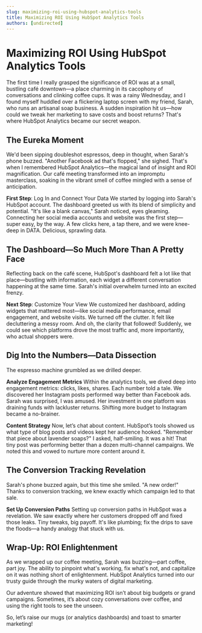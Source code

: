 ```yaml
---
slug: maximizing-roi-using-hubspot-analytics-tools
title: Maximizing ROI Using HubSpot Analytics Tools
authors: [undirected]
---
```


# Maximizing ROI Using HubSpot Analytics Tools

The first time I really grasped the significance of ROI was at a small, bustling café downtown—a place charming in its cacophony of conversations and clinking coffee cups. It was a rainy Wednesday, and I found myself huddled over a flickering laptop screen with my friend, Sarah, who runs an artisanal soap business. A sudden inspiration hit us—how could we tweak her marketing to save costs and boost returns? That's where HubSpot Analytics became our secret weapon.

## The Eureka Moment

We'd been sipping doubleshot espressos, deep in thought, when Sarah's phone buzzed. "Another Facebook ad that's flopped," she sighed. That's when I remembered HubSpot Analytics—the magical land of insight and ROI magnification. Our café meeting transformed into an impromptu masterclass, soaking in the vibrant smell of coffee mingled with a sense of anticipation.

**First Step**: Log In and Connect Your Data
We started by logging into Sarah's HubSpot account. The dashboard greeted us with its blend of simplicity and potential. "It's like a blank canvas," Sarah noticed, eyes gleaming. Connecting her social media accounts and website was the first step—super easy, by the way. A few clicks here, a tap there, and we were knee-deep in DATA. Delicious, sprawling data.

## The Dashboard—So Much More Than A Pretty Face

Reflecting back on the café scene, HubSpot's dashboard felt a lot like that place—bustling with information, each widget a different conversation happening at the same time. Sarah's initial overwhelm turned into an excited frenzy. 

**Next Step**: Customize Your View
We customized her dashboard, adding widgets that mattered most—like social media performance, email engagement, and website visits. We turned off the clutter. It felt like decluttering a messy room. And oh, the clarity that followed! Suddenly, we could see which platforms drove the most traffic and, more importantly, who actual shoppers were. 

## Dig Into the Numbers—Data Dissection

The espresso machine grumbled as we drilled deeper.

**Analyze Engagement Metrics**
Within the analytics tools, we dived deep into engagement metrics: clicks, likes, shares. Each number told a tale. We discovered her Instagram posts performed way better than Facebook ads. Sarah was surprised, I was amused. Her investment in one platform was draining funds with lackluster returns. Shifting more budget to Instagram became a no-brainer.

**Content Strategy**
Now, let’s chat about content. HubSpot’s tools showed us what type of blog posts and videos kept her audience hooked. "Remember that piece about lavender soaps?" I asked, half-smiling. It was a hit! That tiny post was performing better than a dozen multi-channel campaigns. We noted this and vowed to nurture more content around it.

## The Conversion Tracking Revelation

Sarah's phone buzzed again, but this time she smiled. "A new order!" Thanks to conversion tracking, we knew exactly which campaign led to that sale. 

**Set Up Conversion Paths**
Setting up conversion paths in HubSpot was a revelation. We saw exactly where her customers dropped off and fixed those leaks. Tiny tweaks, big payoff. It's like plumbing; fix the drips to save the floods—a handy analogy that stuck with us. 

## Wrap-Up: ROI Enlightenment

As we wrapped up our coffee meeting, Sarah was buzzing—part coffee, part joy. The ability to pinpoint what's working, fix what's not, and capitalize on it was nothing short of enlightenment. HubSpot Analytics turned into our trusty guide through the murky waters of digital marketing.

Our adventure showed that maximizing ROI isn’t about big budgets or grand campaigns. Sometimes, it’s about cozy conversations over coffee, and using the right tools to see the unseen.

So, let’s raise our mugs (or analytics dashboards) and toast to smarter marketing!
